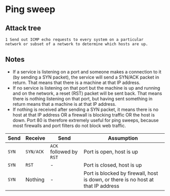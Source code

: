 # Ping sweep

## Attack tree

    1 Send out ICMP echo requests to every system on a particular 
    network or subset of a network to determine which hosts are up.


## Notes

* If a service is listening on a port and someone makes a connection to it (by sending a SYN packet), the service will send a SYN/ACK packet in return. That means that there is a machine at that IP address.
* If no service is listening on that port but the machine is up and running and on the network, a reset (RST) packet will be sent back. That means there is nothing listening on that port, but having sent something in return means that a machine is at that IP address.
* If nothing is received after sending a SYN packet, it means there is no host at that IP address OR a firewall is blocking traffic OR the host is down. Port 80 is therefore extremely useful for ping sweeps, because most firewalls and port filters do not block web traffic.

|Send |Receive  |Send |Assumption  |
| --- | --- | --- | --- | 
|`SYN`|`SYN/ACK`|`ACK` followed by `RST`|Port is open, host is up|
|`SYN`|`RST`|-|Port is closed, host is up|
|`SYN`|Nothing|-|Port is blocked by firewall, host is down, or there is no host at that IP address|



